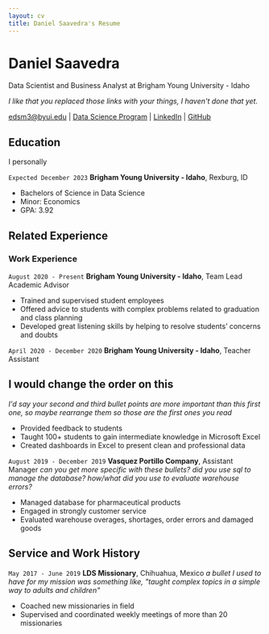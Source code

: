 ```yaml
---
layout: cv
title: Daniel Saavedra's Resume
---
```

# Daniel Saavedra
Data Scientist and Business Analyst at Brigham Young University - Idaho

_I like that you replaced those links with your things, I haven't done that yet._
<div id="webaddress">
<a href="edsm3@byui.edu">edsm3@byui.edu</a>
| <a href="https://byuidatascience.github.io/development.html">Data Science Program</a>
| <a href="https://www.linkedin.com/in/danielsaavedra98/">LinkedIn</a>
| <a href="https://github.com/edanielsm/saavedrad_resume">GitHub</a>
</div>

<!-- https://www.monique.tech/the-art-of-markdown -->

## Education

I personally 

`Expected December 2023`
__Brigham Young University - Idaho__, Rexburg, ID

- Bachelors of Science in Data Science
- Minor: Economics
- GPA: 3.92


## Related Experience

### Work Experience

`August 2020 - Present`
__Brigham Young University - Idaho__, Team Lead Academic Advisor

- Trained and supervised student employees
- Offered advice to students with complex problems related to graduation and class planning
- Developed great listening skills by helping to resolve students’ concerns and doubts

`April 2020 - December 2020`
__Brigham Young University - Idaho__, Teacher Assistant

## I would change the order on this
_I'd say your second and third bullet points are more important than this first one,
so maybe rearrange them so those are the first ones you read_
- Provided feedback to students
- Taught 100+ students to gain intermediate knowledge in Microsoft Excel
- Created dashboards in Excel to present clean and professional data

`August 2019 - December 2019`
__Vasquez Portillo Company__, Assistant Manager
_can you get more specific with these bullets?
did you use sql to manage the database?
how/what did you use to evaluate warehouse errors?_
- Managed database for pharmaceutical products
- Engaged in strongly customer service
- Evaluated warehouse overages, shortages, order errors and damaged goods


## Service and Work History

`May 2017 - June 2019`
__LDS Missionary__, Chihuahua, Mexico
_a bullet I used to have for my mission was something like,
"taught complex topics in a simple way to adults and children"_
- Coached new missionaries in field
- Supervised and coordinated weekly meetings of more than 20 missionaries

<!-- ### Footer

Last updated: May 2013 -->

